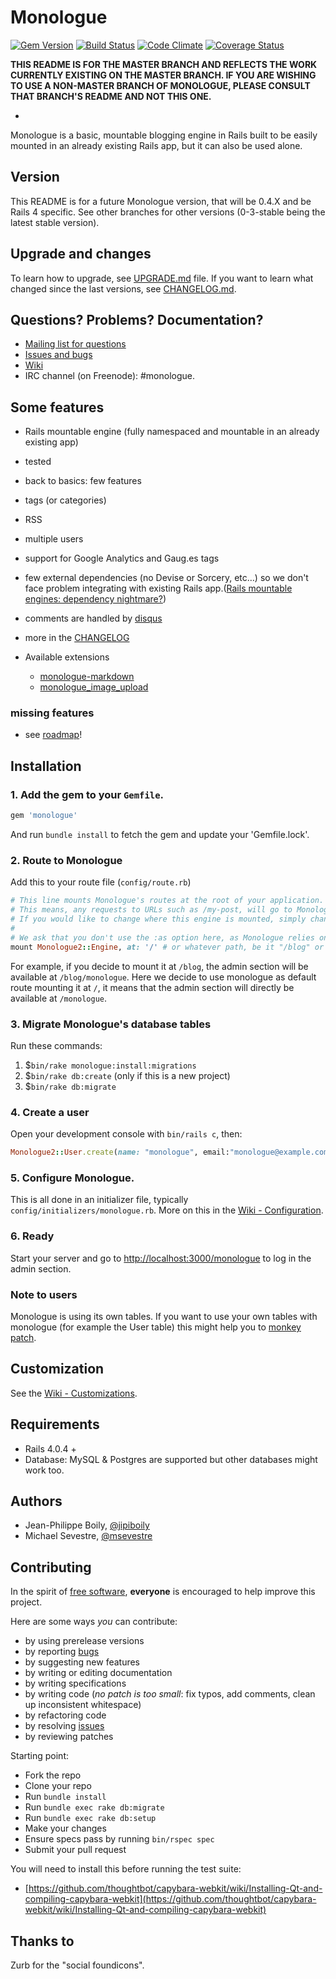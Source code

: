 # Monologue
[![Gem Version](https://badge.fury.io/rb/monologue.png)](http://badge.fury.io/rb/monologue)
[![Build Status](https://secure.travis-ci.org/jipiboily/monologue.png)](http://travis-ci.org/jipiboily/monologue)
[![Code Climate](https://codeclimate.com/github/jipiboily/monologue.png)](https://codeclimate.com/github/jipiboily/monologue)
[![Coverage Status](https://coveralls.io/repos/jipiboily/monologue/badge.png?branch=master)](https://coveralls.io/r/jipiboily/monologue?branch=master)

**THIS README IS FOR THE MASTER BRANCH AND REFLECTS THE WORK CURRENTLY EXISTING ON THE MASTER BRANCH. IF YOU ARE WISHING TO USE A NON-MASTER BRANCH OF MONOLOGUE, PLEASE CONSULT THAT BRANCH'S README AND NOT THIS ONE.**

-

Monologue is a basic, mountable blogging engine in Rails built to be easily mounted in an already existing Rails app, but it can also be used alone.

## Version

This README is for a future Monologue version, that will be 0.4.X and be Rails 4 specific. See other branches for other versions (0-3-stable being the latest stable version).

## Upgrade and changes

To learn how to upgrade, see [UPGRADE.md](https://github.com/jipiboily/monologue/blob/master/UPGRADE.md) file. If you want to learn what changed since the last versions, see [CHANGELOG.md](https://github.com/jipiboily/monologue/blob/master/CHANGELOG.md).

## Questions? Problems? Documentation?

- [Mailing list for questions](http://groups.google.com/forum/#!forum/monologue-rb)
- [Issues and bugs](http://github.com/jipiboily/monologue/issues)
- [Wiki](https://github.com/jipiboily/monologue/wiki/_pages)
- IRC channel (on Freenode): #monologue.

## Some features
- Rails mountable engine (fully namespaced and mountable in an already existing app)
- tested
- back to basics: few features
- tags (or categories)
- RSS
- multiple users
- support for Google Analytics and Gaug.es tags
- few external dependencies (no Devise or Sorcery, etc…) so we don't face problem integrating with existing Rails app.([Rails mountable engines: dependency nightmare?](http://jipiboily.com/2012/rails-mountable-engines-dependency-nightmare))
- comments are handled by [disqus](http://disqus.com/)
- more in the [CHANGELOG](https://github.com/jipiboily/monologue/blob/master/CHANGELOG.md)

- Available extensions
  - [monologue-markdown](https://github.com/jipiboily/monologue-markdown)
  - [monologue_image_upload](https://github.com/msevestre/monologue_image_upload)

### missing features
- see [roadmap](https://github.com/jipiboily/monologue/wiki/Roadmap)!


## Installation
### 1. Add the gem to your `Gemfile`.
```ruby
gem 'monologue'
```
And run `bundle install` to fetch the gem and update your 'Gemfile.lock'.

### 2. Route to Monologue

Add this to your route file (`config/route.rb`)
```ruby
# This line mounts Monologue's routes at the root of your application.
# This means, any requests to URLs such as /my-post, will go to Monologue2::PostsController.
# If you would like to change where this engine is mounted, simply change the :at option to something different.
#
# We ask that you don't use the :as option here, as Monologue relies on it being the default of "monologue"
mount Monologue2::Engine, at: '/' # or whatever path, be it "/blog" or "/monologue"
```
For example, if you decide to mount it at  `/blog`, the admin section will be available at `/blog/monologue`.
Here we decide to use monologue as default route mounting it at `/`, it means that the admin section will directly
be available at `/monologue`.

### 3. Migrate Monologue's database tables
Run these commands:

1. $`bin/rake monologue:install:migrations`
2. $`bin/rake db:create` (only if this is a new project)
3. $`bin/rake db:migrate`


### 4. Create a user
Open your development console with `bin/rails c`, then:
```ruby
Monologue2::User.create(name: "monologue", email:"monologue@example.com", password:"my-password", password_confirmation: "my-password")
```

### 5. Configure Monologue.
This is all done in an initializer file, typically `config/initializers/monologue.rb`. More on this in the [Wiki - Configuration](https://github.com/jipiboily/monologue/wiki/Configuration).

### 6. Ready
Start your server and go to [http://localhost:3000/monologue](http://localhost:3000/monologue) to log in the admin section.


### Note to users
Monologue is using its own tables. If you want to use your own tables with monologue (for example the User table)
this might help you to [monkey patch](https://gist.github.com/jipiboily/776d907fc932640ac59a).

## Customization
See the [Wiki - Customizations](https://github.com/jipiboily/monologue/wiki/Customizations).

## Requirements
- Rails 4.0.4 +
- Database: MySQL & Postgres are supported but other databases might work too.

## Authors
* Jean-Philippe Boily, [@jipiboily](https://github.com/jipiboily)
* Michael Sevestre, [@msevestre](https://github.com/msevestre)

## Contributing

In the spirit of [free software][1], **everyone** is encouraged to help improve this project.

Here are some ways *you* can contribute:

* by using prerelease versions
* by reporting [bugs][2]
* by suggesting new features
* by writing or editing documentation
* by writing specifications
* by writing code (*no patch is too small*: fix typos, add comments, clean up inconsistent whitespace)
* by refactoring code
* by resolving [issues][2]
* by reviewing patches

Starting point:

* Fork the repo
* Clone your repo
* Run `bundle install`
* Run `bundle exec rake db:migrate`
* Run `bundle exec rake db:setup`
* Make your changes
* Ensure specs pass by running `bin/rspec spec`
* Submit your pull request


You will need to install this before running the test suite:
  - [https://github.com/thoughtbot/capybara-webkit/wiki/Installing-Qt-and-compiling-capybara-webkit](https://github.com/thoughtbot/capybara-webkit/wiki/Installing-Qt-and-compiling-capybara-webkit)

## Thanks to

Zurb for the "social foundicons".


[1]: http://www.fsf.org/licensing/essays/free-sw.html
[2]: https://github.com/jipiboily/monologue/issues
